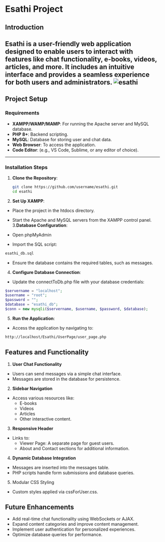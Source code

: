 # **Esathi Project**

## **Introduction**
**Esathi** is a user-friendly web application designed to enable users to interact with features like chat functionality, e-books, videos, articles, and more. It includes an intuitive interface and provides a seamless experience for both users and administrators.
![esathi](https://github.com/sthaaayush/Esathi/assets/93993924/28d50714-cb9e-4d1c-bf59-ac67e4352cfc)
---

## **Project Setup**

### **Requirements**
- **XAMPP/WAMP/MAMP**: For running the Apache server and MySQL database.
- **PHP 8+**: Backend scripting.
- **MySQL**: Database for storing user and chat data.
- **Web Browser**: To access the application.
- **Code Editor**: (e.g., VS Code, Sublime, or any editor of choice).

---

### **Installation Steps**
1. **Clone the Repository**:
   ```bash
   git clone https://github.com/username/esathi.git
   cd esathi
2. **Set Up XAMPP**:

- Place the project in the htdocs directory.
- Start the Apache and MySQL servers from the XAMPP control panel.
3.**Database Configuration**:

- Open phpMyAdmin
- Import the SQL script:
```bash
esathi_db.sql
```
- Ensure the database contains the required tables, such as messages.
4. **Configure Database Connection**:
- Update the connectToDb.php file with your database credentials:
```php
$servername = "localhost";
$username = "root";
$password = "";
$database = "esathi_db";
$conn = new mysqli($servername, $username, $password, $database);
```
5. **Run the Application**:

- Access the application by navigating to:
```bash
http://localhost/Esathi/UserPage/user_page.php
```
## **Features and Functionality**
1. **User Chat Functionality**
- Users can send messages via a simple chat interface.
- Messages are stored in the database for persistence.
2. **Sidebar Navigation**
- Access various resources like:
    - E-books
    - Videos
    - Articles
    - Other interactive content.
3. **Responsive Header**
- Links to:
    - Viewer Page: A separate page for guest users.
    - About and Contact sections for additional information.
4. **Dynamic Database Integration**
- Messages are inserted into the messages table.
- PHP scripts handle form submissions and database queries.
5. Modular CSS Styling
- Custom styles applied via cssForUser.css.
## **Future Enhancements**
- Add real-time chat functionality using WebSockets or AJAX.
- Expand content categories and improve content management.
- Implement user authentication for personalized experiences.
- Optimize database queries for performance.